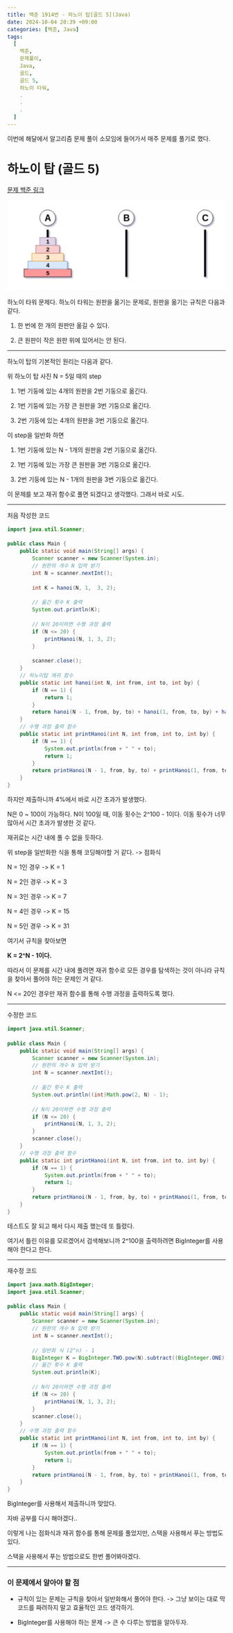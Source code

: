 ```yaml
---
title: 백준 1914번 - 하노이 탑[골드 5](Java)
date: 2024-10-04 20:39 +09:00
categories: [백준, Java]
tags:
  [
    백준,
    문제풀이,
    Java,
    골드,
    골드 5,
    하노이 타워,
    .
    .
    .
  ]
---
```


이번에 해달에서 알고리즘 문제 풀이 소모임에 들어가서 매주 문제를 풀기로 했다.

# 하노이 탑 (골드 5)

[문제 백준 링크](https://www.acmicpc.net/problem/1914)

![하노이 타워](https://github.com/jungi0531/images/blob/main/hanoi.png?raw=true)

하노이 타워 문제다. 하노이 타워는 원판을 옮기는 문제로, 원판을 옮기는 규칙은 다음과 같다.

1. 한 번에 한 개의 원판만 옮길 수 있다.

2. 큰 원판이 작은 원판 위에 있어서는 안 된다.

---

하노이 탑의 기본적인 원리는 다음과 같다.

위 하노이 탑 사진 N = 5일 때의 step

1. 1번 기둥에 있는 4개의 원판을 2번 기둥으로 옮긴다.

2. 1번 기둥에 있는 가장 큰 원판을 3번 기둥으로 옮긴다.

3. 2번 기둥에 있는 4개의 원판을 3번 기둥으로 옮긴다.

이 step을 일반화 하면

1. 1번 기둥에 있는 N - 1개의 원판을 2번 기둥으로 옮긴다.

2. 1번 기둥에 있는 가장 큰 원판을 3번 기둥으로 옮긴다.

3. 2번 기둥에 있는 N - 1개의 원판을 3번 기둥으로 옮긴다.

이 문제를 보고 재귀 함수로 풀면 되겠다고 생각했다. 그래서 바로 시도.

---

처음 작성한 코드

```java
import java.util.Scanner;

public class Main {
    public static void main(String[] args) {
        Scanner scanner = new Scanner(System.in);
        // 원판의 개수 N 입력 받기
        int N = scanner.nextInt();

        int K = hanoi(N, 1,  3, 2);

        // 옮긴 횟수 K 출력
        System.out.println(K);

        // N이 20이하면 수행 과정 출력
        if (N <= 20) {
            printHanoi(N, 1, 3, 2);
        }

        scanner.close();
    }
    // 하노이탑 재귀 함수
    public static int hanoi(int N, int from, int to, int by) {
        if (N == 1) {
            return 1;
        }
        return hanoi(N - 1, from, by, to) + hanoi(1, from, to, by) + hanoi(N - 1, by, to, from);
    }
    // 수행 과정 출력 함수
    public static int printHanoi(int N, int from, int to, int by) {
        if (N == 1) {
            System.out.println(from + " " + to);
            return 1;
        }
        return printHanoi(N - 1, from, by, to) + printHanoi(1, from, to, by) + printHanoi(N - 1, by, to, from);
    }
}
```

하지만 제출하니까 4%에서 바로 시간 초과가 발생했다.

N은 0 ~ 100이 가능하다. N이 100일 때, 이동 횟수는 2^100 - 1이다. 이동 횟수가 너무 많아서 시간 초과가 발생한 것 같다. 

재귀로는 시간 내에 풀 수 없을 듯하다.

위 step을 일반화한 식을 통해 코딩해야할 거 같다. -> 점화식

N = 1인 경우 -> K = 1

N = 2인 경우 -> K = 3

N = 3인 경우 -> K = 7

N = 4인 경우 -> K = 15

N = 5인 경우 -> K = 31

여기서 규칙을 찾아보면 

**K = 2^N - 1이다.**

따라서 이 문제를 시간 내에 풀려면 재귀 함수로 모든 경우를 탐색하는 것이 아니라 규칙을 찾아서 풀어야 하는 문제인 거 같다.

N <= 20인 경우만 재귀 함수를 통해 수행 과정을 출력하도록 했다.

---

수정한 코드

```java
import java.util.Scanner;

public class Main {
    public static void main(String[] args) {
        Scanner scanner = new Scanner(System.in);
        // 원판의 개수 N 입력 받기
        int N = scanner.nextInt();

        // 옮긴 횟수 K 출력
        System.out.println((int)Math.pow(2, N) - 1);

        // N이 20이하면 수행 과정 출력
        if (N <= 20) {
            printHanoi(N, 1, 3, 2);
        }
        scanner.close();
    }
    // 수행 과정 출력 함수
    public static int printHanoi(int N, int from, int to, int by) {
        if (N == 1) {
            System.out.println(from + " " + to);
            return 1;
        }
        return printHanoi(N - 1, from, by, to) + printHanoi(1, from, to, by) + printHanoi(N - 1, by, to, from);
    }
}
```

테스트도 잘 되고 해서 다시 제출 했는데 또 틀렸다.

여기서 틀린 이유를 모르겠어서 검색해보니까 2^100을 출력하려면 BigInteger를 사용해야 한다고 한다.

---

재수정 코드

```java
import java.math.BigInteger;
import java.util.Scanner;

public class Main {
    public static void main(String[] args) {
        Scanner scanner = new Scanner(System.in);
        // 원판의 개수 N 입력 받기
        int N = scanner.nextInt();

        // 일반화 식 (2^n) - 1
        BigInteger K = BigInteger.TWO.pow(N).subtract((BigInteger.ONE));
        // 옮긴 횟수 K 출력
        System.out.println(K);

        // N이 20이하면 수행 과정 출력
        if (N <= 20) {
            printHanoi(N, 1, 3, 2);
        }
        scanner.close();
    }
    // 수행 과정 출력 함수
    public static int printHanoi(int N, int from, int to, int by) {
        if (N == 1) {
            System.out.println(from + " " + to);
            return 1;
        }
        return printHanoi(N - 1, from, by, to) + printHanoi(1, from, to, by) + printHanoi(N - 1, by, to, from);
    }
}
```

BigInteger를 사용해서 제출하니까 맞았다.

자바 공부를 다시 해야겠다..

이렇게 나는 점화식과 재귀 함수를 통해 문제를 풀었지만, 스택을 사용해서 푸는 방법도 있다.

스택을 사용해서 푸는 방법으로도 한번 풀어봐아겠다.

---

### 이 문제에서 알아야 할 점

- 규칙이 있는 문제는 규칙을 찾아서 일반화해서 풀어야 한다. -> 그냥 보이는 대로 막 코드를 짜려하지 말고 효율적인 코드 생각하기.

- BigInteger를 사용해야 하는 문제 -> 큰 수 다루는 방법을 알아두자.

